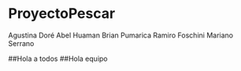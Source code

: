 # ProyectoPescar

Agustina Doré
Abel Huaman
Brian Pumarica
Ramiro Foschini
Mariano Serrano

##Hola a todos
##Hola equipo
